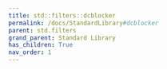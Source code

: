 ```yaml
---
title: std::filters::dcblocker
permalink: /docs/StandardLibrary#dcblocker
parent: std.filters
grand_parent: Standard Library
has_children: True
nav_order: 1
---
```

